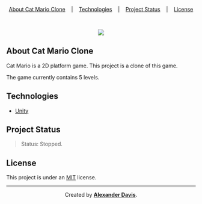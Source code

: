 <p align="center">
<a href="#about-cat-mario-clone">About Cat Mario Clone</a>
&nbsp;&nbsp;&nbsp;|&nbsp;&nbsp;&nbsp;
<a href="#technologies">Technologies</a>
&nbsp;&nbsp;&nbsp;|&nbsp;&nbsp;&nbsp;
<a href="#project-status">Project Status</a>
&nbsp;&nbsp;&nbsp;|&nbsp;&nbsp;&nbsp;
<a href="#license">License</a>
</p>

</br>

<p align="center">
  <img src="https://user-images.githubusercontent.com/72872854/191565225-a556b7b2-8f8e-4eef-805c-385c84fdf796.gif" />
</p>

## About Cat Mario Clone

Cat Mario is a 2D platform game. This project is a clone of this game.

The game currently contains 5 levels.

## Technologies

- [Unity](https://unity.com/)

## Project Status

> Status: Stopped.

## License

This project is under an [MIT](https://opensource.org/licenses/MIT) license.

<hr></hr>

<p align="center">Created by <a href="https://github.com/shunny2"><b>Alexander Davis</b></a>.</p>
